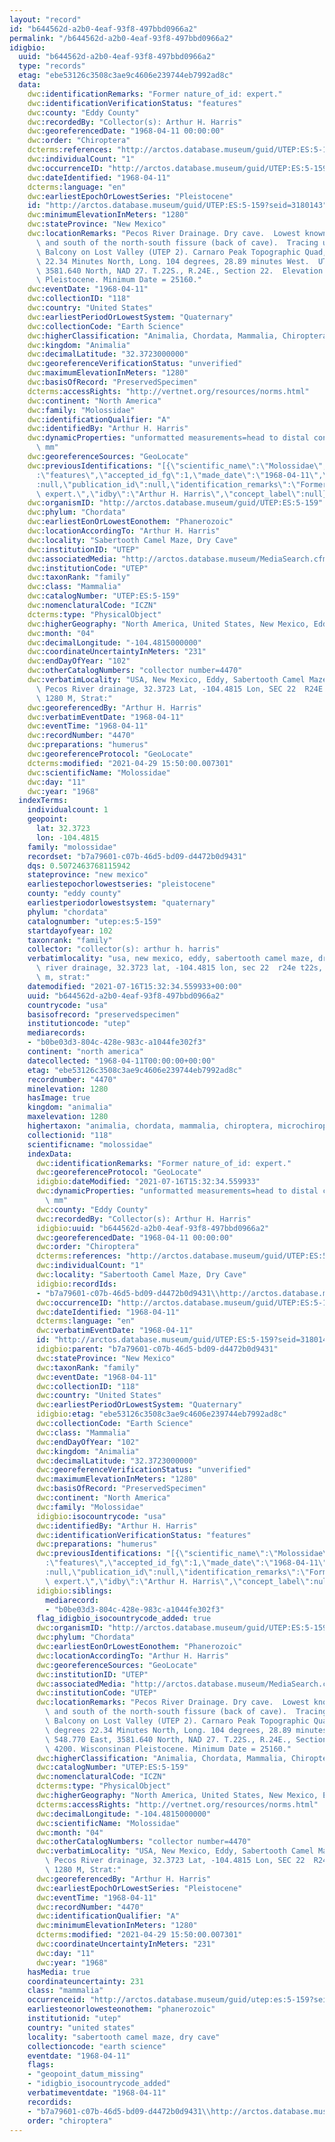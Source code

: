 ```yaml
---
layout: "record"
id: "b644562d-a2b0-4eaf-93f8-497bbd0966a2"
permalink: "/b644562d-a2b0-4eaf-93f8-497bbd0966a2"
idigbio:
  uuid: "b644562d-a2b0-4eaf-93f8-497bbd0966a2"
  type: "records"
  etag: "ebe53126c3508c3ae9c4606e239744eb7992ad8c"
  data:
    dwc:identificationRemarks: "Former nature_of_id: expert."
    dwc:identificationVerificationStatus: "features"
    dwc:county: "Eddy County"
    dwc:recordedBy: "Collector(s): Arthur H. Harris"
    dwc:georeferencedDate: "1968-04-11 00:00:00"
    dwc:order: "Chiroptera"
    dcterms:references: "http://arctos.database.museum/guid/UTEP:ES:5-159"
    dwc:individualCount: "1"
    dwc:occurrenceID: "http://arctos.database.museum/guid/UTEP:ES:5-159?seid=3180143"
    dwc:dateIdentified: "1968-04-11"
    dcterms:language: "en"
    dwc:earliestEpochOrLowestSeries: "Pleistocene"
    id: "http://arctos.database.museum/guid/UTEP:ES:5-159?seid=3180143"
    dwc:minimumElevationInMeters: "1280"
    dwc:stateProvince: "New Mexico"
    dwc:locationRemarks: "Pecos River Drainage. Dry cave.  Lowest known level east\
      \ and south of the north-south fissure (back of cave).  Tracing upslope, reach\
      \ Balcony on Lost Valley (UTEP 2). Carnaro Peak Topographic Quad,  Lat. 32 degrees\
      \ 22.34 Minutes North, Long. 104 degrees, 28.89 minutes West.  UTM 548.770 East,\
      \ 3581.640 North, NAD 27. T.22S., R.24E., Section 22.  Elevation 4200. Wisconsinan\
      \ Pleistocene. Minimum Date = 25160."
    dwc:eventDate: "1968-04-11"
    dwc:collectionID: "118"
    dwc:country: "United States"
    dwc:earliestPeriodOrLowestSystem: "Quaternary"
    dwc:collectionCode: "Earth Science"
    dwc:higherClassification: "Animalia, Chordata, Mammalia, Chiroptera, Microchiroptera,"
    dwc:kingdom: "Animalia"
    dwc:decimalLatitude: "32.3723000000"
    dwc:georeferenceVerificationStatus: "unverified"
    dwc:maximumElevationInMeters: "1280"
    dwc:basisOfRecord: "PreservedSpecimen"
    dcterms:accessRights: "http://vertnet.org/resources/norms.html"
    dwc:continent: "North America"
    dwc:family: "Molossidae"
    dwc:identificationQualifier: "A"
    dwc:identifiedBy: "Arthur H. Harris"
    dwc:dynamicProperties: "unformatted measurements=head to distal condyles = 35.00\
      \ mm"
    dwc:georeferenceSources: "GeoLocate"
    dwc:previousIdentifications: "[{\"scientific_name\":\"Molossidae\",\"nature_of_id\"\
      :\"features\",\"accepted_id_fg\":1,\"made_date\":\"1968-04-11\",\"short_citation\"\
      :null,\"publication_id\":null,\"identification_remarks\":\"Former nature_of_id:\
      \ expert.\",\"idby\":\"Arthur H. Harris\",\"concept_label\":null}]"
    dwc:organismID: "http://arctos.database.museum/guid/UTEP:ES:5-159"
    dwc:phylum: "Chordata"
    dwc:earliestEonOrLowestEonothem: "Phanerozoic"
    dwc:locationAccordingTo: "Arthur H. Harris"
    dwc:locality: "Sabertooth Camel Maze, Dry Cave"
    dwc:institutionID: "UTEP"
    dwc:associatedMedia: "http://arctos.database.museum/MediaSearch.cfm?collection_object_id=26001908"
    dwc:institutionCode: "UTEP"
    dwc:taxonRank: "family"
    dwc:class: "Mammalia"
    dwc:catalogNumber: "UTEP:ES:5-159"
    dwc:nomenclaturalCode: "ICZN"
    dcterms:type: "PhysicalObject"
    dwc:higherGeography: "North America, United States, New Mexico, Eddy County"
    dwc:month: "04"
    dwc:decimalLongitude: "-104.4815000000"
    dwc:coordinateUncertaintyInMeters: "231"
    dwc:endDayOfYear: "102"
    dwc:otherCatalogNumbers: "collector number=4470"
    dwc:verbatimLocality: "USA, New Mexico, Eddy, Sabertooth Camel Maze, Dry Cave,\
      \ Pecos River drainage, 32.3723 Lat, -104.4815 Lon, SEC 22  R24E T22S, Elev.\
      \ 1280 M, Strat:"
    dwc:georeferencedBy: "Arthur H. Harris"
    dwc:verbatimEventDate: "1968-04-11"
    dwc:eventTime: "1968-04-11"
    dwc:recordNumber: "4470"
    dwc:preparations: "humerus"
    dwc:georeferenceProtocol: "GeoLocate"
    dcterms:modified: "2021-04-29 15:50:00.007301"
    dwc:scientificName: "Molossidae"
    dwc:day: "11"
    dwc:year: "1968"
  indexTerms:
    individualcount: 1
    geopoint:
      lat: 32.3723
      lon: -104.4815
    family: "molossidae"
    recordset: "b7a79601-c07b-46d5-bd09-d4472b0d9431"
    dqs: 0.5072463768115942
    stateprovince: "new mexico"
    earliestepochorlowestseries: "pleistocene"
    county: "eddy county"
    earliestperiodorlowestsystem: "quaternary"
    phylum: "chordata"
    catalognumber: "utep:es:5-159"
    startdayofyear: 102
    taxonrank: "family"
    collector: "collector(s): arthur h. harris"
    verbatimlocality: "usa, new mexico, eddy, sabertooth camel maze, dry cave, pecos\
      \ river drainage, 32.3723 lat, -104.4815 lon, sec 22  r24e t22s, elev. 1280\
      \ m, strat:"
    datemodified: "2021-07-16T15:32:34.559933+00:00"
    uuid: "b644562d-a2b0-4eaf-93f8-497bbd0966a2"
    countrycode: "usa"
    basisofrecord: "preservedspecimen"
    institutioncode: "utep"
    mediarecords:
    - "b0be03d3-804c-428e-983c-a1044fe302f3"
    continent: "north america"
    datecollected: "1968-04-11T00:00:00+00:00"
    etag: "ebe53126c3508c3ae9c4606e239744eb7992ad8c"
    recordnumber: "4470"
    minelevation: 1280
    hasImage: true
    kingdom: "animalia"
    maxelevation: 1280
    highertaxon: "animalia, chordata, mammalia, chiroptera, microchiroptera,"
    collectionid: "118"
    scientificname: "molossidae"
    indexData:
      dwc:identificationRemarks: "Former nature_of_id: expert."
      dwc:georeferenceProtocol: "GeoLocate"
      idigbio:dateModified: "2021-07-16T15:32:34.559933"
      dwc:dynamicProperties: "unformatted measurements=head to distal condyles = 35.00\
        \ mm"
      dwc:county: "Eddy County"
      dwc:recordedBy: "Collector(s): Arthur H. Harris"
      idigbio:uuid: "b644562d-a2b0-4eaf-93f8-497bbd0966a2"
      dwc:georeferencedDate: "1968-04-11 00:00:00"
      dwc:order: "Chiroptera"
      dcterms:references: "http://arctos.database.museum/guid/UTEP:ES:5-159"
      dwc:individualCount: "1"
      dwc:locality: "Sabertooth Camel Maze, Dry Cave"
      idigbio:recordIds:
      - "b7a79601-c07b-46d5-bd09-d4472b0d9431\\http://arctos.database.museum/guid/utep:es:5-159?seid=3180143"
      dwc:occurrenceID: "http://arctos.database.museum/guid/UTEP:ES:5-159?seid=3180143"
      dwc:dateIdentified: "1968-04-11"
      dcterms:language: "en"
      dwc:verbatimEventDate: "1968-04-11"
      id: "http://arctos.database.museum/guid/UTEP:ES:5-159?seid=3180143"
      idigbio:parent: "b7a79601-c07b-46d5-bd09-d4472b0d9431"
      dwc:stateProvince: "New Mexico"
      dwc:taxonRank: "family"
      dwc:eventDate: "1968-04-11"
      dwc:collectionID: "118"
      dwc:country: "United States"
      dwc:earliestPeriodOrLowestSystem: "Quaternary"
      idigbio:etag: "ebe53126c3508c3ae9c4606e239744eb7992ad8c"
      dwc:collectionCode: "Earth Science"
      dwc:class: "Mammalia"
      dwc:endDayOfYear: "102"
      dwc:kingdom: "Animalia"
      dwc:decimalLatitude: "32.3723000000"
      dwc:georeferenceVerificationStatus: "unverified"
      dwc:maximumElevationInMeters: "1280"
      dwc:basisOfRecord: "PreservedSpecimen"
      dwc:continent: "North America"
      dwc:family: "Molossidae"
      idigbio:isocountrycode: "usa"
      dwc:identifiedBy: "Arthur H. Harris"
      dwc:identificationVerificationStatus: "features"
      dwc:preparations: "humerus"
      dwc:previousIdentifications: "[{\"scientific_name\":\"Molossidae\",\"nature_of_id\"\
        :\"features\",\"accepted_id_fg\":1,\"made_date\":\"1968-04-11\",\"short_citation\"\
        :null,\"publication_id\":null,\"identification_remarks\":\"Former nature_of_id:\
        \ expert.\",\"idby\":\"Arthur H. Harris\",\"concept_label\":null}]"
      idigbio:siblings:
        mediarecord:
        - "b0be03d3-804c-428e-983c-a1044fe302f3"
      flag_idigbio_isocountrycode_added: true
      dwc:organismID: "http://arctos.database.museum/guid/UTEP:ES:5-159"
      dwc:phylum: "Chordata"
      dwc:earliestEonOrLowestEonothem: "Phanerozoic"
      dwc:locationAccordingTo: "Arthur H. Harris"
      dwc:georeferenceSources: "GeoLocate"
      dwc:institutionID: "UTEP"
      dwc:associatedMedia: "http://arctos.database.museum/MediaSearch.cfm?collection_object_id=26001908"
      dwc:institutionCode: "UTEP"
      dwc:locationRemarks: "Pecos River Drainage. Dry cave.  Lowest known level east\
        \ and south of the north-south fissure (back of cave).  Tracing upslope, reach\
        \ Balcony on Lost Valley (UTEP 2). Carnaro Peak Topographic Quad,  Lat. 32\
        \ degrees 22.34 Minutes North, Long. 104 degrees, 28.89 minutes West.  UTM\
        \ 548.770 East, 3581.640 North, NAD 27. T.22S., R.24E., Section 22.  Elevation\
        \ 4200. Wisconsinan Pleistocene. Minimum Date = 25160."
      dwc:higherClassification: "Animalia, Chordata, Mammalia, Chiroptera, Microchiroptera,"
      dwc:catalogNumber: "UTEP:ES:5-159"
      dwc:nomenclaturalCode: "ICZN"
      dcterms:type: "PhysicalObject"
      dwc:higherGeography: "North America, United States, New Mexico, Eddy County"
      dcterms:accessRights: "http://vertnet.org/resources/norms.html"
      dwc:decimalLongitude: "-104.4815000000"
      dwc:scientificName: "Molossidae"
      dwc:month: "04"
      dwc:otherCatalogNumbers: "collector number=4470"
      dwc:verbatimLocality: "USA, New Mexico, Eddy, Sabertooth Camel Maze, Dry Cave,\
        \ Pecos River drainage, 32.3723 Lat, -104.4815 Lon, SEC 22  R24E T22S, Elev.\
        \ 1280 M, Strat:"
      dwc:georeferencedBy: "Arthur H. Harris"
      dwc:earliestEpochOrLowestSeries: "Pleistocene"
      dwc:eventTime: "1968-04-11"
      dwc:recordNumber: "4470"
      dwc:identificationQualifier: "A"
      dwc:minimumElevationInMeters: "1280"
      dcterms:modified: "2021-04-29 15:50:00.007301"
      dwc:coordinateUncertaintyInMeters: "231"
      dwc:day: "11"
      dwc:year: "1968"
    hasMedia: true
    coordinateuncertainty: 231
    class: "mammalia"
    occurrenceid: "http://arctos.database.museum/guid/utep:es:5-159?seid=3180143"
    earliesteonorlowesteonothem: "phanerozoic"
    institutionid: "utep"
    country: "united states"
    locality: "sabertooth camel maze, dry cave"
    collectioncode: "earth science"
    eventdate: "1968-04-11"
    flags:
    - "geopoint_datum_missing"
    - "idigbio_isocountrycode_added"
    verbatimeventdate: "1968-04-11"
    recordids:
    - "b7a79601-c07b-46d5-bd09-d4472b0d9431\\http://arctos.database.museum/guid/utep:es:5-159?seid=3180143"
    order: "chiroptera"
---
```

